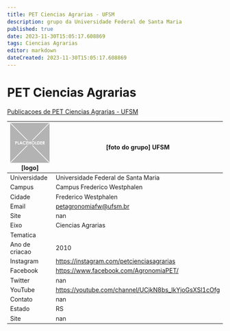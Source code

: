 ```yaml
---
title: PET Ciencias Agrarias - UFSM
description: grupo da Universidade Federal de Santa Maria
published: true
date: 2023-11-30T15:05:17.608869
tags: Ciencias Agrarias
editor: markdown
dateCreated: 2023-11-30T15:05:17.608869
---
```


# PET Ciencias Agrarias

[Publicacoes de PET Ciencias Agrarias - UFSM](/atividade/257PETCienciasAgrariasUFSM/feed)

| ![placeholder.png](/placeholder.png) [logo] | [foto do grupo] UFSM         |
| ------------------------------------------- | ------------------------------------------------- |
| Universidade                                | Universidade Federal de Santa Maria      |
| Campus                                      | Campus Frederico Westphalen            |
| Cidade                                      | Frederico Westphalen             |
| Email                                       | petagronomiafw@ufsm.br             |
| Site                                        | nan              |
| Eixo                                        | Ciencias Agrarias              |
| Tematica                                    |           |
| Ano de criacao                              | 2010        |
| Instagram                                   | https://instagram.com/petcienciasagrarias         |
| Facebook                                    | https://www.facebook.com/AgronomiaPET/          |
| Twitter                                     | nan           |
| YouTube                                     | https://youtube.com/channel/UCjkN8bs_IkYjoGsXSl1cOfg           |
| Contato                                     | nan         |
| Estado                                      |  RS            |
| Site                                        | nan |
